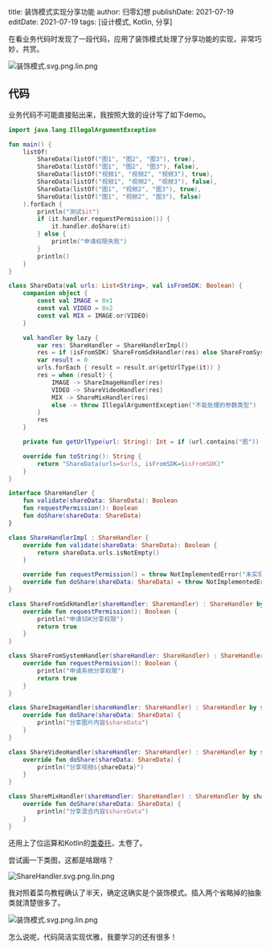 title: 装饰模式实现分享功能
author: 归零幻想
publishDate: 2021-07-19
editDate: 2021-07-19
tags: [设计模式, Kotlin, 分享]

<!--config-->

在看业务代码时发现了一段代码，应用了装饰模式处理了分享功能的实现，非常巧妙，共赏。

![装饰模式.svg.png.lin.png](https://i.loli.net/2021/07/19/yiSRrDhZx4AT9GI.png)

<!--summary-->

## 代码

业务代码不可能直接贴出来，我按照大致的设计写了如下demo。

```kt
import java.lang.IllegalArgumentException

fun main() {
    listOf(
        ShareData(listOf("图1", "图2", "图3"), true),
        ShareData(listOf("图1", "图2", "图3"), false),
        ShareData(listOf("视频1", "视频2", "视频3"), true),
        ShareData(listOf("视频1", "视频2", "视频3"), false),
        ShareData(listOf("图1", "视频2", "图3"), true),
        ShareData(listOf("图1", "视频2", "图3"), false)
    ).forEach {
        println("测试$it")
        if (it.handler.requestPermission()) {
            it.handler.doShare(it)
        } else {
            println("申请权限失败")
        }
        println()
    }
}

class ShareData(val urls: List<String>, val isFromSDK: Boolean) {
    companion object {
        const val IMAGE = 0x1
        const val VIDEO = 0x2
        const val MIX = IMAGE.or(VIDEO)
    }

    val handler by lazy {
        var res: ShareHandler = ShareHandlerImpl()
        res = if (isFromSDK) ShareFromSdkHandler(res) else ShareFromSystemHandler(res)
        var result = 0
        urls.forEach { result = result.or(getUrlType(it)) }
        res = when (result) {
            IMAGE -> ShareImageHandler(res)
            VIDEO -> ShareVideoHandler(res)
            MIX -> ShareMixHandler(res)
            else -> throw IllegalArgumentException("不能处理的参数类型")
        }
        res
    }

    private fun getUrlType(url: String): Int = if (url.contains("图")) IMAGE else VIDEO

    override fun toString(): String {
        return "ShareData(urls=$urls, isFromSDK=$isFromSDK)"
    }
}

interface ShareHandler {
    fun validate(shareData: ShareData): Boolean
    fun requestPermission(): Boolean
    fun doShare(shareData: ShareData)
}

class ShareHandlerImpl : ShareHandler {
    override fun validate(shareData: ShareData): Boolean {
        return shareData.urls.isNotEmpty()
    }

    override fun requestPermission() = throw NotImplementedError("未实现")
    override fun doShare(shareData: ShareData) = throw NotImplementedError("未实现")
}

class ShareFromSdkHandler(shareHandler: ShareHandler) : ShareHandler by shareHandler {
    override fun requestPermission(): Boolean {
        println("申请SDK分享权限")
        return true
    }
}

class ShareFromSystemHandler(shareHandler: ShareHandler) : ShareHandler by shareHandler {
    override fun requestPermission(): Boolean {
        println("申请系统分享权限")
        return true
    }
}

class ShareImageHandler(shareHandler: ShareHandler) : ShareHandler by shareHandler {
    override fun doShare(shareData: ShareData) {
        println("分享图片内容$shareData")
    }
}

class ShareVideoHandler(shareHandler: ShareHandler) : ShareHandler by shareHandler {
    override fun doShare(shareData: ShareData) {
        println("分享视频${shareData}")
    }
}

class ShareMixHandler(shareHandler: ShareHandler) : ShareHandler by shareHandler {
    override fun doShare(shareData: ShareData) {
        println("分享混合内容$shareData")
    }
}
```

还用上了位运算和Kotlin的[类委托](https://www.kotlincn.net/docs/reference/delegation.html)，太卷了。

尝试画一下类图，这都是啥跟啥？

![ShareHandler.svg.png.lin.png](https://i.loli.net/2021/07/19/aApWiNvOlfmdZTt.png)

我对照着菜鸟教程确认了半天，确定这确实是个装饰模式。插入两个省略掉的抽象类就清楚很多了。

![装饰模式.svg.png.lin.png](https://i.loli.net/2021/07/19/yiSRrDhZx4AT9GI.png)

怎么说呢，代码简洁实现优雅，我要学习的还有很多！